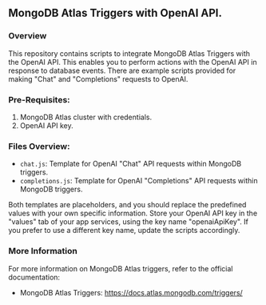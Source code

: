 ## MongoDB Atlas Triggers with OpenAI API.

### Overview

This repository contains scripts to integrate MongoDB Atlas Triggers with the OpenAI API. This enables you to perform actions with the OpenAI API in response to database events. There are example scripts provided for making "Chat" and "Completions" requests to OpenAI.

### Pre-Requisites:

1. MongoDB Atlas cluster with credentials.
2. OpenAI API key.

### Files Overview:

- `chat.js`: Template for OpenAI "Chat" API requests within MongoDB triggers.
- `completions.js`: Template for OpenAI "Completions" API requests within MongoDB triggers.

Both templates are placeholders, and you should replace the predefined values with your own specific information. Store your OpenAI API key in the "values" tab of your app services, using the key name "openaiApiKey". If you prefer to use a different key name, update the scripts accordingly. 

### More Information

For more information on MongoDB Atlas triggers, refer to the official documentation: 
- MongoDB Atlas Triggers: https://docs.atlas.mongodb.com/triggers/
